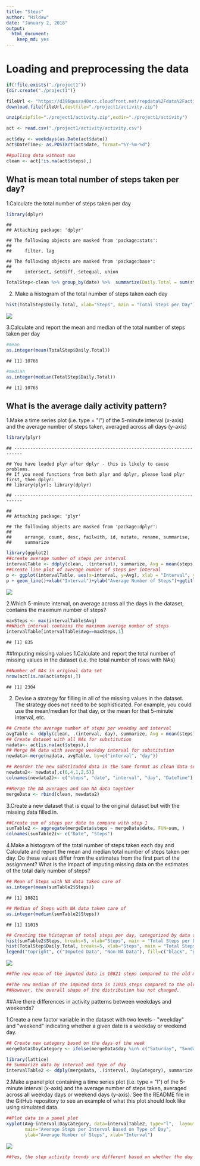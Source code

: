 ```yaml
---
title: "Steps"
author: "Hildaw"
date: "January 2, 2018"
output: 
  html_document: 
    keep_md: yes
---
```


# Loading and preprocessing the data



```r
if(!file.exists("./project1"))
{dir.create("./project1")}

fileUrl <- "https://d396qusza40orc.cloudfront.net/repdata%2Fdata%2Factivity.zip"
download.file(fileUrl,destfile="./project1/activity.zip")

unzip(zipfile="./project1/activity.zip",exdir="./project1/activity")

act <- read.csv("./project1/activity/activity.csv")

act$day <- weekdays(as.Date(act$date))
act$DateTime<- as.POSIXct(act$date, format="%Y-%m-%d")

##pulling data without nas
clean <- act[!is.na(act$steps),]
```

## What is mean total number of steps taken per day?

1.Calculate the total number of steps taken per day


```r
library(dplyr)
```

```
## 
## Attaching package: 'dplyr'
```

```
## The following objects are masked from 'package:stats':
## 
##     filter, lag
```

```
## The following objects are masked from 'package:base':
## 
##     intersect, setdiff, setequal, union
```

```r
TotalStep<-clean %>% group_by(date) %>%  summarize(Daily.Total = sum(steps))
```

2. Make a histogram of the total number of steps taken each day

```r
hist(TotalStep$Daily.Total, xlab="Steps", main = "Total Steps per Day")
```

![](PA1_template_files/figure-html/unnamed-chunk-3-1.png)<!-- -->

3.Calculate and report the mean and median of the total number of steps taken per day


```r
#mean
as.integer(mean(TotalStep$Daily.Total))
```

```
## [1] 10766
```

```r
#median
as.integer(median(TotalStep$Daily.Total))
```

```
## [1] 10765
```

## What is the average daily activity pattern?

1.Make a time series plot (i.e. type = "l") of the 5-minute interval (x-axis) and the average number of steps taken, averaged across all days (y-axis)


```r
library(plyr)
```

```
## -------------------------------------------------------------------------
```

```
## You have loaded plyr after dplyr - this is likely to cause problems.
## If you need functions from both plyr and dplyr, please load plyr first, then dplyr:
## library(plyr); library(dplyr)
```

```
## -------------------------------------------------------------------------
```

```
## 
## Attaching package: 'plyr'
```

```
## The following objects are masked from 'package:dplyr':
## 
##     arrange, count, desc, failwith, id, mutate, rename, summarise,
##     summarize
```

```r
library(ggplot2)
##create average number of steps per interval
intervalTable <- ddply(clean, .(interval), summarize, Avg = mean(steps))
##Create line plot of average number of steps per interval
p <- ggplot(intervalTable, aes(x=interval, y=Avg), xlab = "Interval", ylab="Average Number of Steps")
p + geom_line()+xlab("Interval")+ylab("Average Number of Steps")+ggtitle("Average Number of Steps per Interval")
```

![](PA1_template_files/figure-html/unnamed-chunk-5-1.png)<!-- -->

2.Which 5-minute interval, on average across all the days in the dataset, contains the maximum number of steps?

```r
maxSteps <- max(intervalTable$Avg)
##Which interval contains the maximum average number of steps
intervalTable[intervalTable$Avg==maxSteps,1]
```

```
## [1] 835
```


##Imputing missing values
1.Calculate and report the total number of missing values in the dataset (i.e. the total number of rows with NAs)


```r
##Number of NAs in original data set
nrow(act[is.na(act$steps),])
```

```
## [1] 2304
```

2. Devise a strategy for filling in all of the missing values in the dataset. The strategy does not need to be sophisticated. For example, you could use the mean/median for that day, or the mean for that 5-minute interval, etc.

```r
## Create the average number of steps per weekday and interval
avgTable <- ddply(clean, .(interval, day), summarize, Avg = mean(steps))
## Create dataset with all NAs for substitution
nadata<- act[is.na(act$steps),]
## Merge NA data with average weekday interval for substitution
newdata<-merge(nadata, avgTable, by=c("interval", "day"))

## Reorder the new substituded data in the same format as clean data set
newdata2<- newdata[,c(6,4,1,2,5)]
colnames(newdata2)<- c("steps", "date", "interval", "day", "DateTime")

##Merge the NA averages and non NA data together
mergeData <- rbind(clean, newdata2)
```
3.Create a new dataset that is equal to the original dataset but with the missing data filled in.


```r
##Create sum of steps per date to compare with step 1
sumTable2 <- aggregate(mergeData$steps ~ mergeData$date, FUN=sum, )
colnames(sumTable2)<- c("Date", "Steps")
```

4.Make a histogram of the total number of steps taken each day and Calculate and report the mean and median total number of steps taken per day. Do these values differ from the estimates from the first part of the assignment? What is the impact of imputing missing data on the estimates of the total daily number of steps?

```r
## Mean of Steps with NA data taken care of
as.integer(mean(sumTable2$Steps))
```

```
## [1] 10821
```

```r
## Median of Steps with NA data taken care of
as.integer(median(sumTable2$Steps))
```

```
## [1] 11015
```

```r
## Creating the histogram of total steps per day, categorized by data set to show impact
hist(sumTable2$Steps, breaks=5, xlab="Steps", main = "Total Steps per Day with NAs Fixed", col="Black")
hist(TotalStep$Daily.Total, breaks=5, xlab="Steps", main = "Total Steps per Day with NAs Fixed", col="Grey", add=T)
legend("topright", c("Imputed Data", "Non-NA Data"), fill=c("black", "grey") )
```

![](PA1_template_files/figure-html/unnamed-chunk-10-1.png)<!-- -->

```r
##The new mean of the imputed data is 10821 steps compared to the old mean of 10766 steps. That creates a difference of 55 steps on average per day.

##The new median of the imputed data is 11015 steps compared to the old median of 10765 steps. That creates a difference of 250 steps for the median.
##However, the overall shape of the distribution has not changed.
```


##Are there differences in activity patterns between weekdays and weekends?

1.Create a new factor variable in the dataset with two levels - "weekday" and "weekend" indicating whether a given date is a weekday or weekend day.


```r
## Create new category based on the days of the week
mergeData$DayCategory <- ifelse(mergeData$day %in% c("Saturday", "Sunday"), "Weekend", "Weekday")

library(lattice) 
## Summarize data by interval and type of day
intervalTable2 <- ddply(mergeData, .(interval, DayCategory), summarize, Avg = mean(steps))
```

2.Make a panel plot containing a time series plot (i.e. type = "l") of the 5-minute interval (x-axis) and the average number of steps taken, averaged across all weekday days or weekend days (y-axis). See the README file in the GitHub repository to see an example of what this plot should look like using simulated data.


```r
##Plot data in a panel plot
xyplot(Avg~interval|DayCategory, data=intervalTable2, type="l",  layout = c(1,2),
       main="Average Steps per Interval Based on Type of Day", 
       ylab="Average Number of Steps", xlab="Interval")
```

![](PA1_template_files/figure-html/unnamed-chunk-12-1.png)<!-- -->

```r
##Yes, the step activity trends are different based on whether the day occurs on a weekend or not. This may be due to people having an increased opportunity for activity beyond normal work hours for those who work during the week.
```
